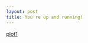 ```yaml
---
layout: post
title: You're up and running!
---
```


[plot1](https:JEddy92.github.io/images/Line_Volume.png)


